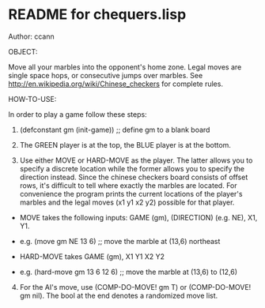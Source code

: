 # README for chequers.lisp

Author: ccann

OBJECT:

Move all your marbles into the opponent's home zone. Legal moves are single space hops, or
consecutive jumps over marbles. See http://en.wikipedia.org/wiki/Chinese_checkers for
complete rules.

HOW-TO-USE:

In order to play a game follow these steps:

1. (defconstant gm (init-game)) ;; define gm to a blank board

2. The GREEN player is at the top, the BLUE player is at the bottom.

3. Use either MOVE or HARD-MOVE as the player. The latter allows you to specify a discrete
location while the former allows you to specify the direction instead. Since the chinese
checkers board consists of offset rows, it's difficult to tell where exactly the marbles
are located. For convenience the program prints the current locations of the player's
marbles and the legal moves (x1 y1 x2 y2) possible for that player.

  * MOVE takes the following inputs: GAME (gm), (DIRECTION) (e.g. NE), X1, Y1.
  * e.g. (move gm NE 13 6)  ;;  move the marble at (13,6) northeast

  * HARD-MOVE takes GAME (gm), X1 Y1 X2 Y2
  * e.g. (hard-move gm 13 6 12 6) ;; move the marble at (13,6) to (12,6)

4. For the AI's move, use (COMP-DO-MOVE! gm T) or (COMP-DO-MOVE! gm nil). The bool at the
end denotes a randomized move list.







